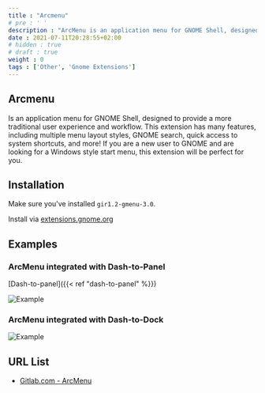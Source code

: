 ```yaml
---
title : "Arcmenu"
# pre : ' '
description : "ArcMenu is an application menu for GNOME Shell, designed to provide a more traditional user experience and workflow. This extension has many features, including multiple menu layout styles, GNOME search, quick access to system shortcuts, and more! If you are a new user to GNOME and are looking for a Windows style start menu, this extension will be perfect for you!"
date : 2021-07-11T20:28:55+02:00
# hidden : true
# draft : true
weight : 0
tags : ['Other', 'Gnome Extensions']
---
```


## Arcmenu

Is an application menu for GNOME Shell, designed to provide a more traditional user experience and workflow. This extension has many features, including multiple menu layout styles, GNOME search, quick access to system shortcuts, and more! If you are a new user to GNOME and are looking for a Windows style start menu, this extension will be perfect for you.

## Installation

Make sure you've installed `gir1.2-gmenu-3.0`.

Install via [extensions.gnome.org](https://extensions.gnome.org/extension/3628/arcmenu/)

## Examples

### ArcMenu integrated with Dash-to-Panel

[Dash-to-panel]({{< ref "dash-to-panel" %}})

![Example](images/ArcMenu_Banner.png)

### ArcMenu integrated with Dash-to-Dock

![Example](images/ArcMenu_Dash-to-Dock.png)

## URL List

- [Gitlab.com - ArcMenu](https://gitlab.com/arcmenu/ArcMenu)
